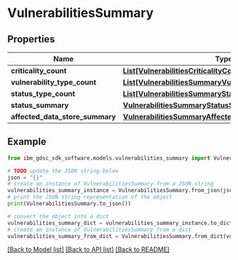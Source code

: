 # VulnerabilitiesSummary


## Properties

Name | Type | Description | Notes
------------ | ------------- | ------------- | -------------
**criticality_count** | [**List[VulnerabilitiesCriticalityCountInner]**](VulnerabilitiesCriticalityCountInner.md) |  | 
**vulnerability_type_count** | [**List[VulnerabilitiesSummaryVulnerabilityTypeCountInner]**](VulnerabilitiesSummaryVulnerabilityTypeCountInner.md) |  | 
**status_type_count** | [**List[VulnerabilitiesSummaryStatusTypeCountInner]**](VulnerabilitiesSummaryStatusTypeCountInner.md) |  | 
**status_summary** | [**VulnerabilitiesSummaryStatusSummary**](VulnerabilitiesSummaryStatusSummary.md) |  | 
**affected_data_store_summary** | [**VulnerabilitiesSummaryAffectedDataStoreSummary**](VulnerabilitiesSummaryAffectedDataStoreSummary.md) |  | 

## Example

```python
from ibm_gdsc_sdk_software.models.vulnerabilities_summary import VulnerabilitiesSummary

# TODO update the JSON string below
json = "{}"
# create an instance of VulnerabilitiesSummary from a JSON string
vulnerabilities_summary_instance = VulnerabilitiesSummary.from_json(json)
# print the JSON string representation of the object
print(VulnerabilitiesSummary.to_json())

# convert the object into a dict
vulnerabilities_summary_dict = vulnerabilities_summary_instance.to_dict()
# create an instance of VulnerabilitiesSummary from a dict
vulnerabilities_summary_from_dict = VulnerabilitiesSummary.from_dict(vulnerabilities_summary_dict)
```
[[Back to Model list]](../README.md#documentation-for-models) [[Back to API list]](../README.md#documentation-for-api-endpoints) [[Back to README]](../README.md)


